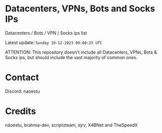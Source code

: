 # Datacenters, VPNs, Bots and Socks IPs
 
Datacenters / Bots / VPN / Socks ips list

Latest update: `Sunday 10-12-2023 09:00:25 UTC` 

ATTENTION: This repository doesn't include all Datacenters, VPNs, Bots & Socks ips, 
but should include the vast majority of common ones.

# Contact
Discord: naoestu

# Credits
nãoéstu, brahma-dev, scriptzteam, ejrv, X4BNet and TheSpeedX
